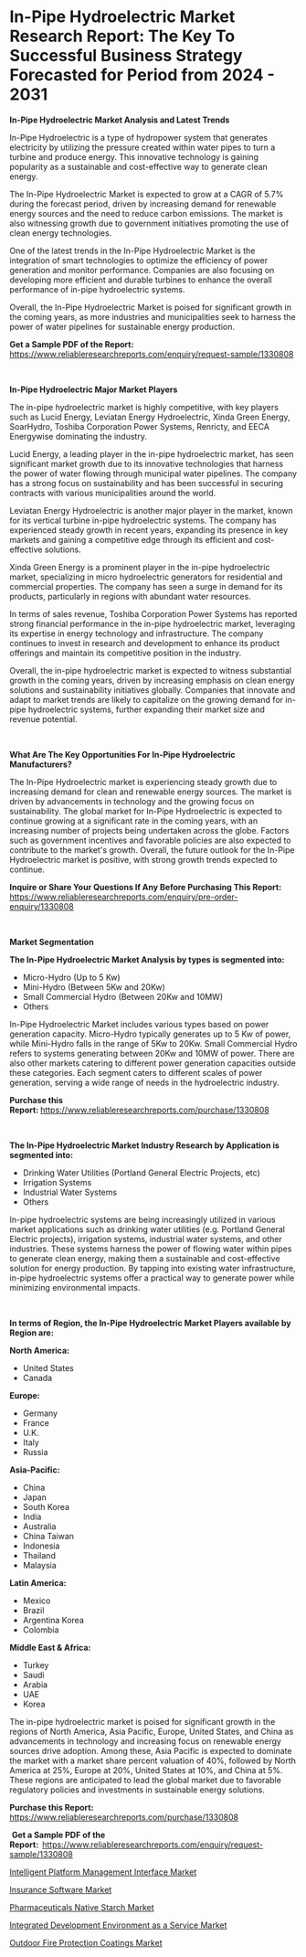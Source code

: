 <p><h1>In-Pipe Hydroelectric Market Research Report: The Key To Successful Business Strategy Forecasted for Period from 2024 - 2031</h1></p><p><strong>In-Pipe Hydroelectric Market Analysis and Latest Trends</strong></p>
<p><p>In-Pipe Hydroelectric is a type of hydropower system that generates electricity by utilizing the pressure created within water pipes to turn a turbine and produce energy. This innovative technology is gaining popularity as a sustainable and cost-effective way to generate clean energy.</p><p>The In-Pipe Hydroelectric Market is expected to grow at a CAGR of 5.7% during the forecast period, driven by increasing demand for renewable energy sources and the need to reduce carbon emissions. The market is also witnessing growth due to government initiatives promoting the use of clean energy technologies.</p><p>One of the latest trends in the In-Pipe Hydroelectric Market is the integration of smart technologies to optimize the efficiency of power generation and monitor performance. Companies are also focusing on developing more efficient and durable turbines to enhance the overall performance of in-pipe hydroelectric systems.</p><p>Overall, the In-Pipe Hydroelectric Market is poised for significant growth in the coming years, as more industries and municipalities seek to harness the power of water pipelines for sustainable energy production.</p></p>
<p><strong>Get a Sample PDF of the Report:&nbsp;</strong> <a href="https://www.reliableresearchreports.com/enquiry/request-sample/1330808">https://www.reliableresearchreports.com/enquiry/request-sample/1330808</a></p>
<p>&nbsp;</p>
<p><strong>In-Pipe Hydroelectric Major Market Players</strong></p>
<p><p>The in-pipe hydroelectric market is highly competitive, with key players such as Lucid Energy, Leviatan Energy Hydroelectric, Xinda Green Energy, SoarHydro, Toshiba Corporation Power Systems, Renricty, and EECA Energywise dominating the industry.</p><p>Lucid Energy, a leading player in the in-pipe hydroelectric market, has seen significant market growth due to its innovative technologies that harness the power of water flowing through municipal water pipelines. The company has a strong focus on sustainability and has been successful in securing contracts with various municipalities around the world.</p><p>Leviatan Energy Hydroelectric is another major player in the market, known for its vertical turbine in-pipe hydroelectric systems. The company has experienced steady growth in recent years, expanding its presence in key markets and gaining a competitive edge through its efficient and cost-effective solutions.</p><p>Xinda Green Energy is a prominent player in the in-pipe hydroelectric market, specializing in micro hydroelectric generators for residential and commercial properties. The company has seen a surge in demand for its products, particularly in regions with abundant water resources.</p><p>In terms of sales revenue, Toshiba Corporation Power Systems has reported strong financial performance in the in-pipe hydroelectric market, leveraging its expertise in energy technology and infrastructure. The company continues to invest in research and development to enhance its product offerings and maintain its competitive position in the industry.</p><p>Overall, the in-pipe hydroelectric market is expected to witness substantial growth in the coming years, driven by increasing emphasis on clean energy solutions and sustainability initiatives globally. Companies that innovate and adapt to market trends are likely to capitalize on the growing demand for in-pipe hydroelectric systems, further expanding their market size and revenue potential.</p></p>
<p>&nbsp;</p>
<p><strong>What Are The Key Opportunities For In-Pipe Hydroelectric Manufacturers?</strong></p>
<p><p>The In-Pipe Hydroelectric market is experiencing steady growth due to increasing demand for clean and renewable energy sources. The market is driven by advancements in technology and the growing focus on sustainability. The global market for In-Pipe Hydroelectric is expected to continue growing at a significant rate in the coming years, with an increasing number of projects being undertaken across the globe. Factors such as government incentives and favorable policies are also expected to contribute to the market's growth. Overall, the future outlook for the In-Pipe Hydroelectric market is positive, with strong growth trends expected to continue.</p></p>
<p><strong>Inquire or Share Your Questions If Any Before Purchasing This Report:</strong> <a href="https://www.reliableresearchreports.com/enquiry/pre-order-enquiry/1330808">https://www.reliableresearchreports.com/enquiry/pre-order-enquiry/1330808</a></p>
<p>&nbsp;</p>
<p><strong>Market Segmentation</strong></p>
<p><strong>The In-Pipe Hydroelectric Market Analysis by types is segmented into:</strong></p>
<p><ul><li>Micro-Hydro (Up to 5 Kw)</li><li>Mini-Hydro (Between 5Kw and 20Kw)</li><li>Small Commercial Hydro (Between 20Kw and 10MW)</li><li>Others</li></ul></p>
<p><p>In-Pipe Hydroelectric Market includes various types based on power generation capacity. Micro-Hydro typically generates up to 5 Kw of power, while Mini-Hydro falls in the range of 5Kw to 20Kw. Small Commercial Hydro refers to systems generating between 20Kw and 10MW of power. There are also other markets catering to different power generation capacities outside these categories. Each segment caters to different scales of power generation, serving a wide range of needs in the hydroelectric industry.</p></p>
<p><strong>Purchase this Report:&nbsp;</strong><a href="https://www.reliableresearchreports.com/purchase/1330808">https://www.reliableresearchreports.com/purchase/1330808</a></p>
<p>&nbsp;</p>
<p><strong>The In-Pipe Hydroelectric Market Industry Research by Application is segmented into:</strong></p>
<p><ul><li>Drinking Water Utilities (Portland General Electric Projects, etc)</li><li>Irrigation Systems</li><li>Industrial Water Systems</li><li>Others</li></ul></p>
<p><p>In-pipe hydroelectric systems are being increasingly utilized in various market applications such as drinking water utilities (e.g. Portland General Electric projects), irrigation systems, industrial water systems, and other industries. These systems harness the power of flowing water within pipes to generate clean energy, making them a sustainable and cost-effective solution for energy production. By tapping into existing water infrastructure, in-pipe hydroelectric systems offer a practical way to generate power while minimizing environmental impacts.</p></p>
<p>&nbsp;</p>
<p><strong>In terms of Region, the In-Pipe Hydroelectric Market Players available by Region are:</strong></p>
<p>
    <p> <strong> North America: </strong>
        <ul>
            <li>United States</li>
            <li>Canada</li>
        </ul>
        </p> 
    <p> <strong> Europe: </strong>
        <ul>
            <li>Germany</li>
            <li>France</li>
            <li>U.K.</li>
            <li>Italy</li>
            <li>Russia</li>
        </ul>
        </p> 
    <p> <strong> Asia-Pacific: </strong>
        <ul>
            <li>China</li>
            <li>Japan</li>
            <li>South Korea</li>
            <li>India</li>
            <li>Australia</li>
            <li>China Taiwan</li>
            <li>Indonesia</li>
            <li>Thailand</li>
            <li>Malaysia</li>
        </ul>
        </p> 
    <p> <strong> Latin America: </strong>
        <ul>
            <li>Mexico</li>
            <li>Brazil</li>
            <li>Argentina Korea</li>
            <li>Colombia</li>
        </ul>
        </p> 
    <p> <strong> Middle East & Africa: </strong>
        <ul>
            <li>Turkey</li>
            <li>Saudi</li>
            <li>Arabia</li>
            <li>UAE</li>
            <li>Korea</li>
        </ul>
    </p>
    </p>
<p><p>The in-pipe hydroelectric market is poised for significant growth in the regions of North America, Asia Pacific, Europe, United States, and China as advancements in technology and increasing focus on renewable energy sources drive adoption. Among these, Asia Pacific is expected to dominate the market with a market share percent valuation of 40%, followed by North America at 25%, Europe at 20%, United States at 10%, and China at 5%. These regions are anticipated to lead the global market due to favorable regulatory policies and investments in sustainable energy solutions.</p></p>
<p><strong>Purchase this Report: </strong><a href="https://www.reliableresearchreports.com/purchase/1330808">https://www.reliableresearchreports.com/purchase/1330808</a></p>
<p>&nbsp;<strong>Get a Sample PDF of the Report:&nbsp;&nbsp;</strong><a href="https://www.reliableresearchreports.com/enquiry/request-sample/1330808">https://www.reliableresearchreports.com/enquiry/request-sample/1330808</a></p>
<p><strong></strong></p>
<p><p><a href="https://medium.com/@anndavis1924/intelligent-platform-management-interface-market-size-and-market-trends-complete-industry-overview-6e7dd0dc6e24">Intelligent Platform Management Interface Market</a></p><p><a href="https://medium.com/@anndavis1924/insurance-software-market-size-cagr-trends-2024-2030-cc8766fa1b8c">Insurance Software Market</a></p><p><a href="https://github.com/mancsybtousav/Market-Research-Report-List-1/blob/main/pharmaceuticals-native-starch-market.md">Pharmaceuticals Native Starch Market</a></p><p><a href="https://medium.com/@anndavis1924/integrated-development-environment-as-a-service-market-trends-and-market-analysis-forecasted-for-4af83d57145d">Integrated Development Environment as a Service Market</a></p><p><a href="https://github.com/AKSHATREPORTPRIME/Market-Research-Report-List-3/blob/main/outdoor-fire-protection-coatings-market.md">Outdoor Fire Protection Coatings Market</a></p></p>